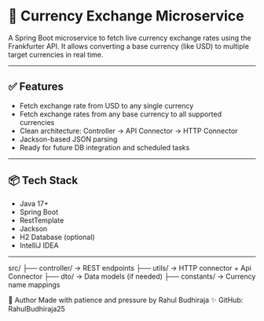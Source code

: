 # 💱 Currency Exchange Microservice

A Spring Boot microservice to fetch live currency exchange rates using the Frankfurter API. It allows converting a base currency (like USD) to multiple target currencies in real time.

---

## ✅ Features

- Fetch exchange rate from USD to any single currency
- Fetch exchange rates from any base currency to all supported currencies
- Clean architecture: Controller → API Connector → HTTP Connector
- Jackson-based JSON parsing
- Ready for future DB integration and scheduled tasks

---

## 📦 Tech Stack

- Java 17+
- Spring Boot
- RestTemplate
- Jackson
- H2 Database (optional)
- IntelliJ IDEA

---
src/
├── controller/          → REST endpoints
├── utils/               → HTTP connector + Api Connector
├── dto/                 → Data models (if needed)
├── constants/           → Currency name mappings

🙌 Author
Made with patience and pressure by
Rahul Budhiraja ✨
GitHub: RahulBudhiraja25

